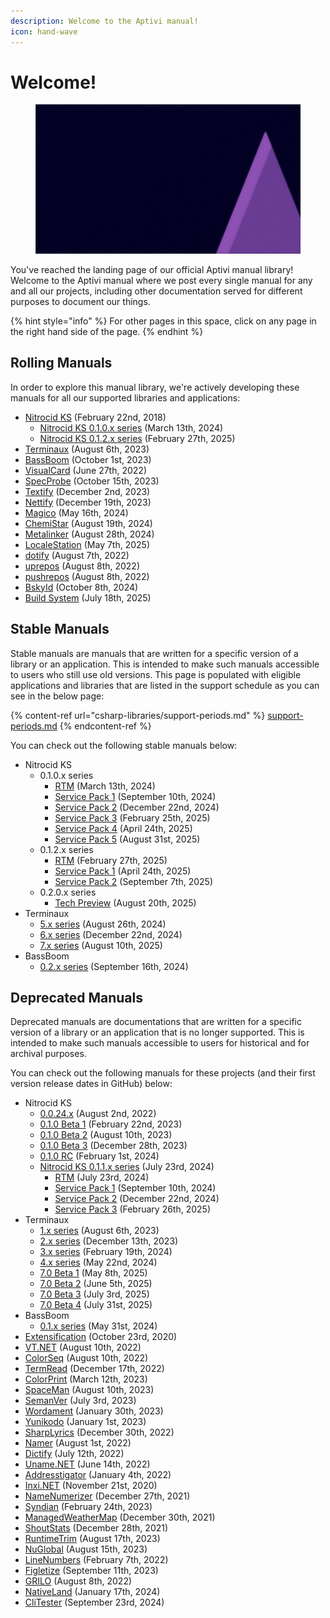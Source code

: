 ```yaml
---
description: Welcome to the Aptivi manual!
icon: hand-wave
---
```


# Welcome!

<figure><img src=".gitbook/assets/aptivi-bg-2k.png" alt=""><figcaption></figcaption></figure>

You've reached the landing page of our official Aptivi manual library! Welcome to the Aptivi manual where we post every single manual for any and all our projects, including other documentation served for different purposes to document our things.

{% hint style="info" %}
For other pages in this space, click on any page in the right hand side of the page.
{% endhint %}

## Rolling Manuals

In order to explore this manual library, we're actively developing these manuals for all our supported libraries and applications:

* [Nitrocid KS](https://app.gitbook.com/o/fj052nYlsxW9IdL3bsZj/s/yhORwVwuIgJMLsQRqN3S/) (February 22nd, 2018)
  * [Nitrocid KS 0.1.0.x series](https://app.gitbook.com/o/fj052nYlsxW9IdL3bsZj/s/8WTX95xf6ky54JzTCqMT/) (March 13th, 2024)
  * [Nitrocid KS 0.1.2.x series](https://app.gitbook.com/o/fj052nYlsxW9IdL3bsZj/s/dDPcLxEVE2Wr3wAIGfTA/) (February 27th, 2025)
* [Terminaux](https://app.gitbook.com/o/fj052nYlsxW9IdL3bsZj/s/G0KrE9Uk2AiblqjWtpAo/) (August 6th, 2023)
* [BassBoom](https://app.gitbook.com/o/fj052nYlsxW9IdL3bsZj/s/izAJoIbtQw1BdIlE4DBz/) (October 1st, 2023)
* [VisualCard](https://app.gitbook.com/o/fj052nYlsxW9IdL3bsZj/s/bEvVwD4FK7bX7p8XtIPH/) (June 27th, 2022)
* [SpecProbe](https://app.gitbook.com/o/fj052nYlsxW9IdL3bsZj/s/HwStOOqLbZN15cxkDYf6/) (October 15th, 2023)
* [Textify](https://app.gitbook.com/o/fj052nYlsxW9IdL3bsZj/s/NaUWjRlaBR1k5rO42Zy8/) (December 2nd, 2023)
* [Nettify](https://app.gitbook.com/o/fj052nYlsxW9IdL3bsZj/s/VAbPWc0zpDgwlfwTfz6I/) (December 19th, 2023)
* [Magico](https://app.gitbook.com/o/fj052nYlsxW9IdL3bsZj/s/9HplJs3O1ssgO7jfgDx1/) (May 16th, 2024)
* [ChemiStar](https://app.gitbook.com/o/fj052nYlsxW9IdL3bsZj/s/H6gL7ccNICZN4KuBgv7R/) (August 19th, 2024)
* [Metalinker](https://app.gitbook.com/o/fj052nYlsxW9IdL3bsZj/s/rdtoofqFunX1AovOs36M/) (August 28th, 2024)
* [LocaleStation](https://app.gitbook.com/o/fj052nYlsxW9IdL3bsZj/s/bKrTzoXx2e0avHOvf94R/) (May 7th, 2025)
* [dotify](https://app.gitbook.com/o/fj052nYlsxW9IdL3bsZj/s/CHqY7BBVZrSqzuO3OfoP/) (August 7th, 2022)
* [uprepos](https://app.gitbook.com/o/fj052nYlsxW9IdL3bsZj/s/CEFibJCowoMpXmn9L2tu/) (August 8th, 2022)
* [pushrepos](https://app.gitbook.com/o/fj052nYlsxW9IdL3bsZj/s/1tJTHYAgZoCnZw6dNbfu/) (August 8th, 2022)
* [BskyId](https://app.gitbook.com/o/fj052nYlsxW9IdL3bsZj/s/RRjvnvAeaoBNYAhzAnv0/) (October 8th, 2024)
* [Build System](https://app.gitbook.com/o/fj052nYlsxW9IdL3bsZj/s/ocz2kFW2PRMWNpWEjhbc/) (July 18th, 2025)

## Stable Manuals

Stable manuals are manuals that are written for a specific version of a library or an application. This is intended to make such manuals accessible to users who still use old versions. This page is populated with eligible applications and libraries that are listed in the support schedule as you can see in the below page:

{% content-ref url="csharp-libraries/support-periods.md" %}
[support-periods.md](csharp-libraries/support-periods.md)
{% endcontent-ref %}

You can check out the following stable manuals below:

* Nitrocid KS
  * 0.1.0.x series
    * [RTM](https://app.gitbook.com/o/fj052nYlsxW9IdL3bsZj/s/6SuJr8TEJ774XHJd2U2D/) (March 13th, 2024)
    * [Service Pack 1](https://app.gitbook.com/o/fj052nYlsxW9IdL3bsZj/s/KBgZy6xqjdYb7KIbxI6u/) (September 10th,  2024)
    * [Service Pack 2](https://app.gitbook.com/o/fj052nYlsxW9IdL3bsZj/s/Jykbx4O47VXdoe2Rclr6/) (December 22nd, 2024)
    * [Service Pack 3](https://app.gitbook.com/o/fj052nYlsxW9IdL3bsZj/s/9jbbb7C25pUis5THBdBT/) (February 25th, 2025)
    * [Service Pack 4](https://app.gitbook.com/o/fj052nYlsxW9IdL3bsZj/s/Uv5xFsHO3M8HUVRJnPC4/) (April 24th, 2025)
    * [Service Pack 5](https://app.gitbook.com/s/bPWbgxAsMtydJ2cDiEaa/) (August 31st, 2025)
  * 0.1.2.x series
    * [RTM](https://app.gitbook.com/o/fj052nYlsxW9IdL3bsZj/s/ti3qN0z5V1qXGWmZ4j68/) (February 27th, 2025)
    * [Service Pack 1](https://app.gitbook.com/o/fj052nYlsxW9IdL3bsZj/s/sksRFHyRvimCbJ6iM2oa/) (April 24th, 2025)
    * [Service Pack 2](https://app.gitbook.com/s/jTBo3FZPtPjlFHZkVmzr/) (September 7th, 2025)
  * 0.2.0.x series
    * [Tech Preview](https://app.gitbook.com/o/fj052nYlsxW9IdL3bsZj/s/bqO9tg9yMTlpVGZ6xEOk/) (August 20th, 2025)
* Terminaux
  * [5.x series](https://app.gitbook.com/o/fj052nYlsxW9IdL3bsZj/s/AwolIeCEQSaYeA2rJwE5/) (August 26th, 2024)
  * [6.x series](https://app.gitbook.com/o/fj052nYlsxW9IdL3bsZj/s/TQS2U00Papqc2LMhftr5/) (December 22nd, 2024)
  * [7.x series](https://app.gitbook.com/o/fj052nYlsxW9IdL3bsZj/s/e0LJJIYap5gz0hAolH6J/) (August 10th, 2025)
* BassBoom
  * [0.2.x series](https://app.gitbook.com/o/fj052nYlsxW9IdL3bsZj/s/VEwnv6SUh5piF7crh1UN/) (September 16th, 2024)

## Deprecated Manuals

Deprecated manuals are documentations that are written for a specific version of a library or an application that is no longer supported. This is intended to make such manuals accessible to users for historical and for archival purposes.

You can check out the following manuals for these projects (and their first version release dates in GitHub) below:

* Nitrocid KS
  * [0.0.24.x](https://app.gitbook.com/o/fj052nYlsxW9IdL3bsZj/s/CSgCBCfc3J15ygiqIgeT/) (August 2nd, 2022)
  * [0.1.0 Beta 1](https://app.gitbook.com/o/fj052nYlsxW9IdL3bsZj/s/Ad5vIFTQSlbQ4N2BpB8m/) (February 22nd, 2023)
  * [0.1.0 Beta 2](https://app.gitbook.com/o/fj052nYlsxW9IdL3bsZj/s/RoaqpM3GSf9vXxRAagbV/) (August 10th, 2023)
  * [0.1.0 Beta 3](https://app.gitbook.com/o/fj052nYlsxW9IdL3bsZj/s/kfeoFVXA0LPgBamKZDG4/) (December 28th, 2023)
  * [0.1.0 RC](https://app.gitbook.com/o/fj052nYlsxW9IdL3bsZj/s/3mRuFh68DHtbpLXUGDzq/) (February 1st, 2024)
  * [Nitrocid KS 0.1.1.x series](https://app.gitbook.com/o/fj052nYlsxW9IdL3bsZj/s/dBjQVxqHLo7AzH0V9tdH/) (July 23rd, 2024)
    * [RTM](https://app.gitbook.com/o/fj052nYlsxW9IdL3bsZj/s/CQjuvibJ7lmVV8tNNZLy/) (July 23rd, 2024)
    * [Service Pack 1](https://app.gitbook.com/o/fj052nYlsxW9IdL3bsZj/s/bGshDttFEiEtQFRmImJk/) (September 10th, 2024)
    * [Service Pack 2](https://app.gitbook.com/o/fj052nYlsxW9IdL3bsZj/s/UEEEG0B7Uk04yjOhgDwT/) (December 22nd, 2024)
    * [Service Pack 3](https://app.gitbook.com/o/fj052nYlsxW9IdL3bsZj/s/iT2DBrNZjRgvA3UQ0pzl/) (February 26th, 2025)
* Terminaux
  * [1.x series](https://app.gitbook.com/o/fj052nYlsxW9IdL3bsZj/s/IcD1aLc5jxHMwvslhJIP/) (August 6th, 2023)
  * [2.x series](https://app.gitbook.com/o/fj052nYlsxW9IdL3bsZj/s/BAbXedIZJ6HPa9EGmSYt/) (December 13th, 2023)
  * [3.x series](https://app.gitbook.com/o/fj052nYlsxW9IdL3bsZj/s/OmlwECCRQY4XJQJZaeLc/) (February 19th, 2024)
  * [4.x series](https://app.gitbook.com/o/fj052nYlsxW9IdL3bsZj/s/LICzQPcJvzuBfJRHqvLy/) (May 22nd, 2024)
  * [7.0 Beta 1](https://app.gitbook.com/o/fj052nYlsxW9IdL3bsZj/s/LzbGlY2EzXni4wVJ3OIq/) (May 8th, 2025)
  * [7.0 Beta 2](https://app.gitbook.com/o/fj052nYlsxW9IdL3bsZj/s/9uVNBGO8HnjxkBGui0v9/) (June 5th, 2025)
  * [7.0 Beta 3](https://app.gitbook.com/o/fj052nYlsxW9IdL3bsZj/s/xVLVdezdFY9LNmeIt2oU/) (July 3rd, 2025)
  * [7.0 Beta 4](https://app.gitbook.com/o/fj052nYlsxW9IdL3bsZj/s/yli5zjuJNyelyopbtYzC/) (July 31st, 2025)
* BassBoom
  * [0.1.x series](https://app.gitbook.com/o/fj052nYlsxW9IdL3bsZj/s/fHtfhhJqL7cSA3V4vRjG/) (May 31st, 2024)
* [Extensification](https://app.gitbook.com/o/fj052nYlsxW9IdL3bsZj/s/28rYUbSLKvSrDJNWIOgb/) (October 23rd, 2020)
* [VT.NET](https://app.gitbook.com/o/fj052nYlsxW9IdL3bsZj/s/YbiNE2YaQVvLe5eb2Plm/) (August 10th, 2022)
* [ColorSeq](https://app.gitbook.com/o/fj052nYlsxW9IdL3bsZj/s/0sPzHIuVZpxZqrzvLJtN/) (August 10th, 2022)
* [TermRead](https://app.gitbook.com/o/fj052nYlsxW9IdL3bsZj/s/SOH6CRs7Z73BRumEEwAl/) (December 17th, 2022)
* [ColorPrint](https://app.gitbook.com/o/fj052nYlsxW9IdL3bsZj/s/Imflessx1jbhva08mQ6b/) (March 12th, 2023)
* [SpaceMan](https://app.gitbook.com/o/fj052nYlsxW9IdL3bsZj/s/QcOtrN0kYDuAJSguTKq9/) (August 10th, 2023)
* [SemanVer](https://app.gitbook.com/o/fj052nYlsxW9IdL3bsZj/s/ipwTdjgOoxN8yQZrAOAS/) (July 3rd, 2023)
* [Wordament](https://app.gitbook.com/o/fj052nYlsxW9IdL3bsZj/s/bemhb6DLBhTYC7YWsf65/) (January 30th, 2023)
* [Yunikodo](https://app.gitbook.com/o/fj052nYlsxW9IdL3bsZj/s/TP7vhabrcqNxS5ULgj7C/) (January 1st, 2023)
* [SharpLyrics](https://app.gitbook.com/o/fj052nYlsxW9IdL3bsZj/s/sYjMbuNYzQzQEEr6viR5/) (December 30th, 2022)
* [Namer](https://app.gitbook.com/o/fj052nYlsxW9IdL3bsZj/s/gmP2CdmfwirIpCISUoX8/) (August 1st, 2022)
* [Dictify](https://app.gitbook.com/o/fj052nYlsxW9IdL3bsZj/s/CLfor3lFMsQEhVHONx0W/) (July 12th, 2022)
* [Uname.NET](https://app.gitbook.com/o/fj052nYlsxW9IdL3bsZj/s/PJ9JtV3lBrWpndTFwWFf/) (June 14th, 2022)
* [Addresstigator](https://app.gitbook.com/o/fj052nYlsxW9IdL3bsZj/s/icEpWD7kr8x6ZyhmQGmy/) (January 4th, 2022)
* [Inxi.NET](https://app.gitbook.com/o/fj052nYlsxW9IdL3bsZj/s/WHzmdQubKp4VAgEVv4Tn/) (November 21st, 2020)
* [NameNumerizer](https://app.gitbook.com/o/fj052nYlsxW9IdL3bsZj/s/MaQgUN4fo1MA3OoneV6U/) (December 27th, 2021)
* [Syndian](https://app.gitbook.com/o/fj052nYlsxW9IdL3bsZj/s/vC9rAOcHe1ObQG1BOhpk/) (February 24th, 2023)
* [ManagedWeatherMap](https://app.gitbook.com/o/fj052nYlsxW9IdL3bsZj/s/O5QWs7DVC7cKxdeRCtJG/) (December 30th, 2021)
* [ShoutStats](https://app.gitbook.com/o/fj052nYlsxW9IdL3bsZj/s/tQGoDpWNfsRbg1lubvZv/) (December 28th, 2021)
* [RuntimeTrim](https://app.gitbook.com/o/fj052nYlsxW9IdL3bsZj/s/HHvCGPmwa15wX61ha9q1/) (August 17th, 2023)
* [NuGlobal](https://app.gitbook.com/o/fj052nYlsxW9IdL3bsZj/s/oXZePHny2kKnXSRgQcCY/) (August 15th, 2023)
* [LineNumbers](https://app.gitbook.com/o/fj052nYlsxW9IdL3bsZj/s/Q2utkHRX8dnqAEqdRmwA/) (February 7th, 2022)
* [Figletize](https://app.gitbook.com/o/fj052nYlsxW9IdL3bsZj/s/ImPNBShiE2aqA6pDyeiZ/) (September 11th, 2023)
* [GRILO](https://app.gitbook.com/o/fj052nYlsxW9IdL3bsZj/s/BLR1Eu9QDGfIEp3maSdB/) (August 8th, 2022)
* [NativeLand](https://app.gitbook.com/o/fj052nYlsxW9IdL3bsZj/s/fYMTi8Sn3P5AV5dsvntW/) (January 17th, 2024)
* [CliTester](https://app.gitbook.com/o/fj052nYlsxW9IdL3bsZj/s/QTj9EuIV9YhegMLkJiQR/) (September 23rd, 2024)
